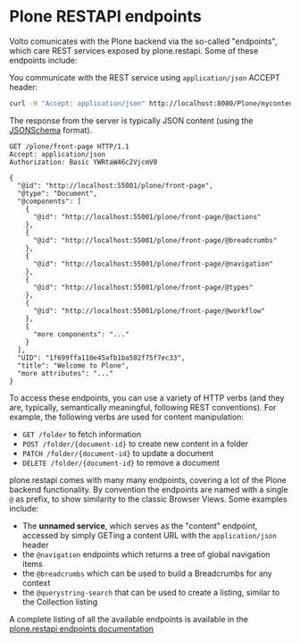 # Plone RESTAPI endpoints

Volto comunicates with the Plone backend via the so-called "endpoints", which
care REST services exposed by plone.restapi. Some of these endpoints include:

You communicate with the REST service using `application/json` ACCEPT header:

```bash
curl -H "Accept: application/json" http://localhost:8080/Plone/mycontent
```

The response from the server is typically JSON content (using the
[JSONSchema][1] format).

```
GET /plone/front-page HTTP/1.1
Accept: application/json
Authorization: Basic YWRtaW46c2VjcmV0

{
  "@id": "http://localhost:55001/plone/front-page",
  "@type": "Document",
  "@components": [
    {
      "@id": "http://localhost:55001/plone/front-page/@actions"
    },
    {
      "@id": "http://localhost:55001/plone/front-page/@breadcrumbs"
    },
    {
      "@id": "http://localhost:55001/plone/front-page/@navigation"
    },
    {
      "@id": "http://localhost:55001/plone/front-page/@types"
    },
    {
      "@id": "http://localhost:55001/plone/front-page/@workflow"
    },
    {
      "more components": "..."
    }
  ],
  "UID": "1f699ffa110e45afb1ba502f75f7ec33",
  "title": "Welcome to Plone",
  "more attributes": "..."
}
```

To access these endpoints, you can use a variety of HTTP verbs (and they are,
typically, semantically meaningful, following REST conventions). For example,
the following verbs are used for content manipulation:

- `GET /folder` to fetch information
- `POST /folder/{document-id}` to create new content in a folder
- `PATCH /folder/{document-id}` to update a document
- `DELETE /folder/{document-id}` to remove a document

plone.restapi comes with many many endpoints, covering a lot of the Plone
backend functionality. By convention the endpoints are named with a single `@`
as prefix, to show similarity to the classic Browser Views. Some examples include:

- The **unnamed service**, which serves as the "content" endpoint, accessed by simply
  GETing a content URL with the `application/json` header
- the `@navigation` endpoints which returns a tree of global navigation items
- the `@breadcrumbs` which can be used to build a Breadcrumbs for any context
- the `@querystring-search` that can be used to create a listing, similar to
  the Collection listing

A complete listing of all the available endpoints is available in the
[plone.restapi endpoints documentation][2]

[1]: https://json-schema.org/
[2]: https://plonerestapi.readthedocs.io/en/latest/endpoints/
